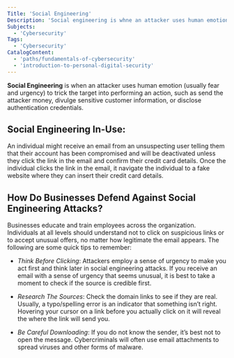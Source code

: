 ```yaml
---
Title: 'Social Engineering'
Description: 'Social engineering is whne an attacker uses human emotion (usually fear and urgency) to trick the target into performing an action, such as send the attacker money, divulge sensitive customer information, or disclose authentication credentials.'
Subjects:
  - 'Cybersecurity'
Tags:
  - 'Cybersecurity'
CatalogContent:
  - 'paths/fundamentals-of-cybersecurity'
  - 'introduction-to-personal-digital-security'
---
```


**Social Engineering** is when an attacker uses human emotion (usually fear and urgency) to trick the target into performing an action, such as send the attacker money, divulge sensitive customer information, or disclose authentication credentials.

## Social Engineering In-Use:

An individual might receive an email from an unsuspecting user telling them that their account has been compromised and will be deactivated unless they click the link in the email and confirm their credit card details. Once the individual clicks the link in the email, it navigate the individual to a fake website where they can insert their credit card details. 

## How Do Businesses Defend Against Social Engineering Attacks?

Businesses educate and train employees across the organization. Individuals at all levels should understand not to click on suspicious links or to accept unusual offers, no matter how legitimate the email appears. The following are some quick tips to remember:

- _Think Before Clicking_: Attackers employ a sense of urgency to make you act first and think later in social engineering attacks. If you receive an email with a sense of urgency that seems unusual, it is best to take a moment to check if the source is credible first.

- _Research The Sources_: Check the domain links to see if they are real. Usually, a typo/spelling error is an indicator that something isn’t right. Hovering your cursor on a link before you actually click on it will reveal the where the link will send you. 

- _Be Careful Downloading_: If you do not know the sender, it’s best not to open the message. Cybercriminals will often use email attachments to spread viruses and other forms of malware.







